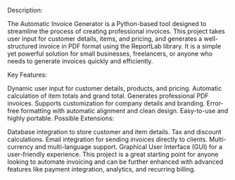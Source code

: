 Description:

The Automatic Invoice Generator is a Python-based tool designed to streamline the process of creating professional invoices. This project takes user input for customer details, items, and pricing, and generates a well-structured invoice in PDF format using the ReportLab library. It is a simple yet powerful solution for small businesses, freelancers, or anyone who needs to generate invoices quickly and efficiently.

Key Features:

Dynamic user input for customer details, products, and pricing.
Automatic calculation of item totals and grand total.
Generates professional PDF invoices.
Supports customization for company details and branding.
Error-free formatting with automatic alignment and clean design.
Easy-to-use and highly portable.
Possible Extensions:

Database integration to store customer and item details.
Tax and discount calculations.
Email integration for sending invoices directly to clients.
Multi-currency and multi-language support.
Graphical User Interface (GUI) for a user-friendly experience.
This project is a great starting point for anyone looking to automate invoicing and can be further enhanced with advanced features like payment integration, analytics, and recurring billing.
